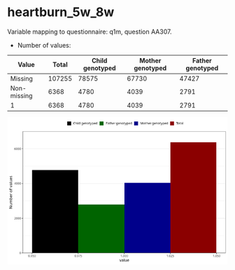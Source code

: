 # heartburn_5w_8w
Variable mapping to questionnaire: q1m, question AA307.
- Number of values:

| Value | Total | Child genotyped | Mother genotyped | Father genotyped |
| ----- | ----- | --------------- | ---------------- | ---------------- |
| Missing | 107255 | 78575 | 67730 | 47427 |
| Non-missing | 6368 | 4780 | 4039 | 2791 |
| 1 | 6368 | 4780 | 4039 | 2791 |



![](heartburn_5w_8w_n.png)



